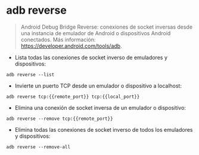 # adb reverse

> Android Debug Bridge Reverse: conexiones de socket inversas desde una instancia de emulador de Android o dispositivos Android conectados.
> Más información: <https://developer.android.com/tools/adb>.

- Lista todas las conexiones de socket inverso de emuladores y dispositivos:

`adb reverse --list`

- Invierte un puerto TCP desde un emulador o dispositivo a localhost:

`adb reverse tcp:{{remote_port}} tcp:{{local_port}}`

- Elimina una conexión de socket inversa de un emulador o dispositivo:

`adb reverse --remove tcp:{{remote_port}}`

- Elimina todas las conexiones de socket inverso de todos los emuladores y dispositivos:

`adb reverse --remove-all`
